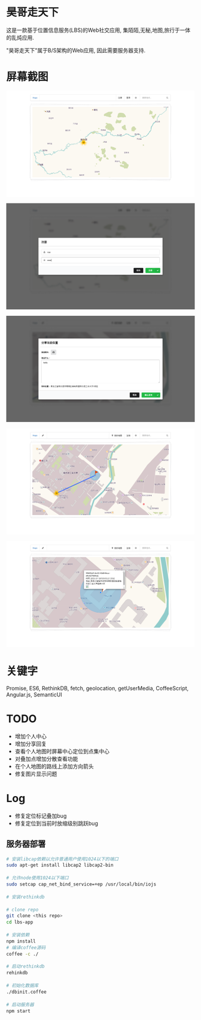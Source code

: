 # 昊哥走天下

这是一款基于位置信息服务(LBS)的Web社交应用, 集陌陌,无秘,地图,旅行于一体的乱炖应用.

"昊哥走天下"属于B/S架构的Web应用, 因此需要服务器支持.

# 屏幕截图
![a](https://raw.githubusercontent.com/abbshr/lbs-app/master/public/images/a.png)

![b](https://raw.githubusercontent.com/abbshr/lbs-app/master/public/images/b.png)

![c](https://raw.githubusercontent.com/abbshr/lbs-app/master/public/images/c.png)

![d](https://raw.githubusercontent.com/abbshr/lbs-app/master/public/images/d.png)

![e](https://raw.githubusercontent.com/abbshr/lbs-app/master/public/images/e.png)


# 关键字

Promise, ES6, RethinkDB, fetch, geolocation, getUserMedia, CoffeeScript, Angular.js, SemanticUI

# TODO

+ 增加个人中心
+ 增加分享回复
+ 查看个人地图时屏幕中心定位到点集中心
+ 对叠加点增加分散查看功能
+ 在个人地图的路线上添加方向箭头
+ 修复图片显示问题

# Log

+ 修复定位标记叠加bug
+ 修复定位到当前时放缩级别跳跃bug


## 服务器部署

```sh
# 安装libcap依赖以允许普通用户使用1024以下的端口
sudo apt-get install libcap2 libcap2-bin

# 允许node使用1024以下端口
sudo setcap cap_net_bind_service=+ep /usr/local/bin/iojs

# 安装rethinkdb

# clone repo
git clone <this repo>
cd lbs-app

# 安装依赖
npm install
# 编译coffee源码
coffee -c ./

# 启动rethinkdb
rehinkdb

# 初始化数据库
./dbinit.coffee

# 启动服务器
npm start
```
